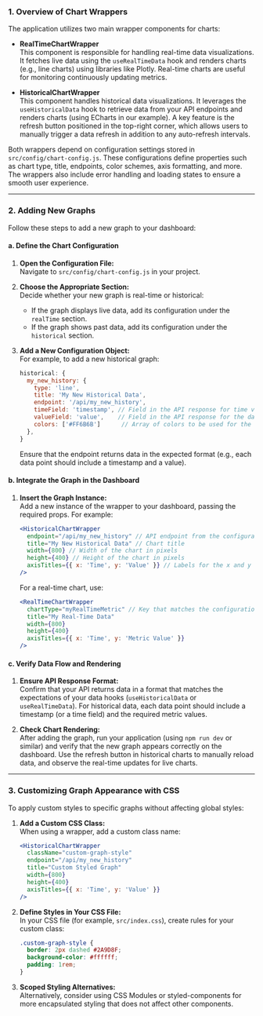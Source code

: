 ### 1. Overview of Chart Wrappers

The application utilizes two main wrapper components for charts:

- **RealTimeChartWrapper**  
  This component is responsible for handling real-time data visualizations. It fetches live data using the `useRealTimeData` hook and renders charts (e.g., line charts) using libraries like Plotly. Real-time charts are useful for monitoring continuously updating metrics.

- **HistoricalChartWrapper**  
  This component handles historical data visualizations. It leverages the `useHistoricalData` hook to retrieve data from your API endpoints and renders charts (using ECharts in our example). A key feature is the refresh button positioned in the top-right corner, which allows users to manually trigger a data refresh in addition to any auto-refresh intervals.

Both wrappers depend on configuration settings stored in `src/config/chart-config.js`. These configurations define properties such as chart type, title, endpoints, color schemes, axis formatting, and more. The wrappers also include error handling and loading states to ensure a smooth user experience.

---

### 2. Adding New Graphs

Follow these steps to add a new graph to your dashboard:

#### a. Define the Chart Configuration

1. **Open the Configuration File:**  
   Navigate to `src/config/chart-config.js` in your project.

2. **Choose the Appropriate Section:**  
   Decide whether your new graph is real-time or historical:
   - If the graph displays live data, add its configuration under the `realTime` section.
   - If the graph shows past data, add its configuration under the `historical` section.

3. **Add a New Configuration Object:**  
   For example, to add a new historical graph:
   ```js
   historical: {
     my_new_history: {
       type: 'line',
       title: 'My New Historical Data',
       endpoint: '/api/my_new_history',
       timeField: 'timestamp', // Field in the API response for time values
       valueField: 'value',    // Field in the API response for the data value
       colors: ['#FF6B6B']      // Array of colors to be used for the chart
     },
   }
   ```
   Ensure that the endpoint returns data in the expected format (e.g., each data point should include a timestamp and a value).

#### b. Integrate the Graph in the Dashboard
1. **Insert the Graph Instance:**  
   Add a new instance of the wrapper to your dashboard, passing the required props. For example:
   ```jsx
   <HistoricalChartWrapper
     endpoint="/api/my_new_history" // API endpoint from the configuration
     title="My New Historical Data" // Chart title
     width={800} // Width of the chart in pixels
     height={400} // Height of the chart in pixels
     axisTitles={{ x: 'Time', y: 'Value' }} // Labels for the x and y axes
   />
   ```
   For a real-time chart, use:
   ```jsx
   <RealTimeChartWrapper
     chartType="myRealTimeMetric" // Key that matches the configuration
     title="My Real-Time Data"
     width={800}
     height={400}
     axisTitles={{ x: 'Time', y: 'Metric Value' }}
   />
   ```

#### c. Verify Data Flow and Rendering

1. **Ensure API Response Format:**  
   Confirm that your API returns data in a format that matches the expectations of your data hooks (`useHistoricalData` or `useRealTimeData`). For historical data, each data point should include a timestamp (or a time field) and the required metric values.

2. **Check Chart Rendering:**  
   After adding the graph, run your application (using `npm run dev` or similar) and verify that the new graph appears correctly on the dashboard. Use the refresh button in historical charts to manually reload data, and observe the real-time updates for live charts.

---

### 3. Customizing Graph Appearance with CSS

To apply custom styles to specific graphs without affecting global styles:

1. **Add a Custom CSS Class:**  
   When using a wrapper, add a custom class name:
   ```jsx
   <HistoricalChartWrapper
     className="custom-graph-style"
     endpoint="/api/my_new_history"
     title="Custom Styled Graph"
     width={800}
     height={400}
     axisTitles={{ x: 'Time', y: 'Value' }}
   />
   ```

2. **Define Styles in Your CSS File:**  
   In your CSS file (for example, `src/index.css`), create rules for your custom class:
   ```css
   .custom-graph-style {
     border: 2px dashed #2A9D8F;
     background-color: #ffffff;
     padding: 1rem;
   }
   ```
3. **Scoped Styling Alternatives:**  
   Alternatively, consider using CSS Modules or styled-components for more encapsulated styling that does not affect other components.


